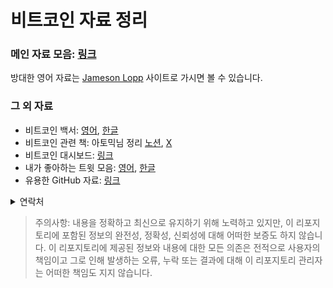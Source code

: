 # 비트코인 자료 정리

### 메인 자료 모음: [링크](Resources/Online_KR.md)
방대한 영어 자료는 [Jameson Lopp](https://www.lopp.net/bitcoin-information.html) 사이트로 가시면 볼 수 있습니다.

### 그 외 자료
- 비트코인 백서: [영어](https://bitcoin.org/bitcoin.pdf), [한글](Resources/pdf/백서_한글번역(A4).pdf)
- 비트코인 관련 책: 아토믹님 정리 [노션](https://atomicbtc.notion.site/ATOMIC-ITCOIN-8808cd293d9e4fd294a03fdd590c2131?p=134b1d6dd35f8145983bc898c41d40ce&pm=c), [X](https://x.com/atomicBTC/status/1772962907757621580)
- 비트코인 대시보드: [링크](Resources/Dashboards.md)
- 내가 좋아하는 트윗 모음: [영어](Resources/Tweets_EN.md), [한글](Resources/Tweets_KR.md)
- 유용한 GitHub 자료: [링크](Resources/Repositories.md)

<details>
  <summary>연락처</summary>
  <ul>
  <li>X: 
    <a href="https://x.com/juhwang8378">@juhwang8378</a>
  </li>
  <li>Email: 
    <a href="mailto:juhwang8378">juhwang8378@proton.me</a>
  </li>
  <li>Nostr/LN: 
    <a href="https://primal.net/p/nprofile1qqs05h4qpl9yy6wq39zu48mcnmgjh7r999s9fhrgsjxk945lzp6lhlsd8zdu8">juhwang@oksu.su</a>
  </li> 
  </ul>
</details>


> 주의사항: 내용을 정확하고 최신으로 유지하기 위해 노력하고 있지만, 이 리포지토리에 포함된 정보의 완전성, 정확성, 신뢰성에 대해 어떠한 보증도 하지 않습니다. 이 리포지토리에 제공된 정보와 내용에 대한 모든 의존은 전적으로 사용자의 책임이고 그로 인해 발생하는 오류, 누락 또는 결과에 대해 이 리포지토리 관리자는 어떠한 책임도 지지 않습니다.
